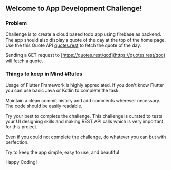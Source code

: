 ## Welcome to App Development Challenge!

### Problem

Challenge is to create a cloud based todo app using firebase as backend. The app should also display a quote of the day at the top of the home page. Use the this Quote API [quotes.rest](https://quotes.rest/) to fetch the quote of the day. 

Sending a GET request to [https://quotes.rest/qod](https://quotes.rest/qod) will fetch a quote.

### Things to keep in Mind #Rules

Usage of Flutter Framework is highly appreciated. If you don't know Flutter you can use basic Java or Kotlin to complete the task.

Maintain a clean commit history and add comments wherever necessary. The code should be easily readable.

Try your best to complete the challenge. This challenge is curated to tests your UI designing skills and making REST API calls which is very important for this project.

Even if you could not complete the challenge, do whatever you can but with perfection.

Try to keep the app simple, easy to use, and beautiful

Happy Coding!

